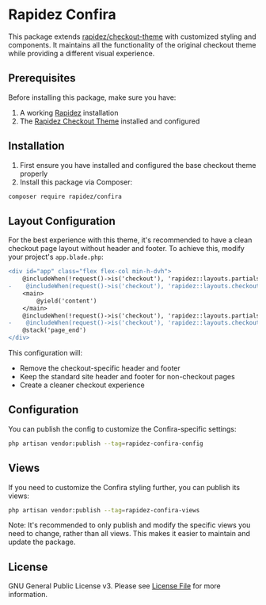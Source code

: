 # Rapidez Confira

This package extends [rapidez/checkout-theme](https://github.com/rapidez/checkout-theme) with customized styling and components. It maintains all the functionality of the original checkout theme while providing a different visual experience.

## Prerequisites

Before installing this package, make sure you have:
1. A working [Rapidez](https://github.com/rapidez/rapidez) installation
2. The [Rapidez Checkout Theme](https://github.com/rapidez/checkout-theme) installed and configured

## Installation

1. First ensure you have installed and configured the base checkout theme properly
2. Install this package via Composer:
```bash
composer require rapidez/confira
```

## Layout Configuration

For the best experience with this theme, it's recommended to have a clean checkout page layout without header and footer. To achieve this, modify your project's `app.blade.php`:

```diff
<div id="app" class="flex flex-col min-h-dvh">
    @includeWhen(!request()->is('checkout'), 'rapidez::layouts.partials.header')
-    @includeWhen(request()->is('checkout'), 'rapidez::layouts.checkout.header')
    <main>
        @yield('content')
    </main>
    @includeWhen(!request()->is('checkout'), 'rapidez::layouts.partials.footer')
-    @includeWhen(request()->is('checkout'), 'rapidez::layouts.checkout.footer')
    @stack('page_end')
</div>
```

This configuration will:
- Remove the checkout-specific header and footer
- Keep the standard site header and footer for non-checkout pages
- Create a cleaner checkout experience

## Configuration

You can publish the config to customize the Confira-specific settings:
```bash
php artisan vendor:publish --tag=rapidez-confira-config
```

## Views

If you need to customize the Confira styling further, you can publish its views:
```bash
php artisan vendor:publish --tag=rapidez-confira-views
```

Note: It's recommended to only publish and modify the specific views you need to change, rather than all views. This makes it easier to maintain and update the package.

## License

GNU General Public License v3. Please see [License File](LICENSE) for more information.
